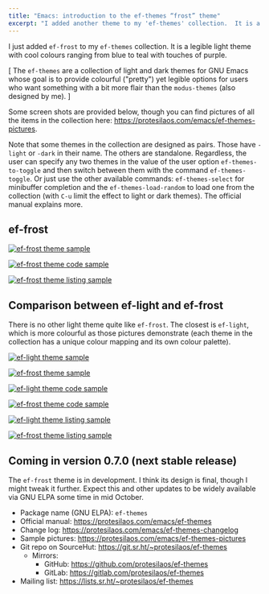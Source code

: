 ```yaml
---
title: "Emacs: introduction to the ef-themes “frost” theme"
excerpt: "I added another theme to my 'ef-themes' collection.  It is a legible light theme with blue, cyan, teal, purple colors."
---
```


I just added `ef-frost` to my `ef-themes` collection.  It is a legible
light theme with cool colours ranging from blue to teal with touches
of purple.

[ The `ef-themes` are a collection of light and dark themes for GNU
  Emacs whose goal is to provide colourful ("pretty") yet legible
  options for users who want something with a bit more flair than the
  `modus-themes` (also designed by me). ]

Some screen shots are provided below, though you can find pictures of
all the items in the collection here: <https://protesilaos.com/emacs/ef-themes-pictures>.

Note that some themes in the collection are designed as pairs.  Those
have `-light` or `-dark` in their name.  The others are standalone.
Regardless, the user can specify any two themes in the value of the
user option `ef-themes-to-toggle` and then switch between them with
the command `ef-themes-toggle`.  Or just use the other available
commands: `ef-themes-select` for minibuffer completion and the
`ef-themes-load-random` to load one from the collection (with `C-u`
limit the effect to light or dark themes).  The official manual
explains more.

## ef-frost

<a href="{{'/assets/images/ef/ef-frost.png' | absolute_url }}"><img alt="ef-frost theme sample" src="{{'/assets/images/ef/ef-frost.png' | absolute_url }}"/></a>

<a href="{{'/assets/images/ef/ef-frost-code.png' | absolute_url }}"><img alt="ef-frost theme code sample" src="{{'/assets/images/ef/ef-frost-code.png' | absolute_url }}"/></a>

<a href="{{'/assets/images/ef/ef-frost-listing.png' | absolute_url }}"><img alt="ef-frost theme listing sample" src="{{'/assets/images/ef/ef-frost-listing.png' | absolute_url }}"/></a>

## Comparison between ef-light and ef-frost

There is no other light theme quite like `ef-frost`.  The closest is
`ef-light`, which is more colourful as those pictures demonstrate
(each theme in the collection has a unique colour mapping and its own
colour palette).

<a href="{{'/assets/images/ef/ef-light.png' | absolute_url }}"><img alt="ef-light theme sample" src="{{'/assets/images/ef/ef-light.png' | absolute_url }}"/></a>

<a href="{{'/assets/images/ef/ef-frost.png' | absolute_url }}"><img alt="ef-frost theme sample" src="{{'/assets/images/ef/ef-frost.png' | absolute_url }}"/></a>

<a href="{{'/assets/images/ef/ef-light-code.png' | absolute_url }}"><img alt="ef-light theme code sample" src="{{'/assets/images/ef/ef-light-code.png' | absolute_url }}"/></a>

<a href="{{'/assets/images/ef/ef-frost-code.png' | absolute_url }}"><img alt="ef-frost theme code sample" src="{{'/assets/images/ef/ef-frost-code.png' | absolute_url }}"/></a>

<a href="{{'/assets/images/ef/ef-light-listing.png' | absolute_url }}"><img alt="ef-light theme listing sample" src="{{'/assets/images/ef/ef-light-listing.png' | absolute_url }}"/></a>

<a href="{{'/assets/images/ef/ef-frost-listing.png' | absolute_url }}"><img alt="ef-frost theme listing sample" src="{{'/assets/images/ef/ef-frost-listing.png' | absolute_url }}"/></a>

## Coming in version 0.7.0 (next stable release)

The `ef-frost` theme is in development.  I think its design is final,
though I might tweak it further.  Expect this and other updates to be
widely available via GNU ELPA some time in mid October.

+ Package name (GNU ELPA): `ef-themes`
+ Official manual: <https://protesilaos.com/emacs/ef-themes>
+ Change log: <https://protesilaos.com/emacs/ef-themes-changelog>
+ Sample pictures: <https://protesilaos.com/emacs/ef-themes-pictures>
+ Git repo on SourceHut: <https://git.sr.ht/~protesilaos/ef-themes>
  - Mirrors:
    + GitHub: <https://github.com/protesilaos/ef-themes>
    + GitLab: <https://gitlab.com/protesilaos/ef-themes>
+ Mailing list: <https://lists.sr.ht/~protesilaos/ef-themes>
